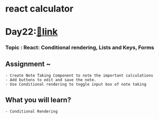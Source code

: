 # react calculator 
# Day22:[🔗link](https://devs-nest.github.io/frontend-assignments/Day22)

### Topic : React: Conditional rendering, Lists and Keys, Forms

## Assignment ~
    - Create Note Taking Component to note the important calculations 
    - Add buttons to edit and save the note. 
    - Use Conditional rendering to toggle input box of note taking

## What you will learn?
    - Conditional Rendering